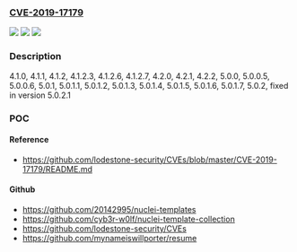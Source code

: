 ### [CVE-2019-17179](https://cve.mitre.org/cgi-bin/cvename.cgi?name=CVE-2019-17179)
![](https://img.shields.io/static/v1?label=Product&message=n%2Fa&color=blue)
![](https://img.shields.io/static/v1?label=Version&message=n%2Fa&color=blue)
![](https://img.shields.io/static/v1?label=Vulnerability&message=n%2Fa&color=brighgreen)

### Description

4.1.0, 4.1.1, 4.1.2, 4.1.2.3, 4.1.2.6, 4.1.2.7, 4.2.0, 4.2.1, 4.2.2, 5.0.0, 5.0.0.5, 5.0.0.6, 5.0.1, 5.0.1.1, 5.0.1.2, 5.0.1.3, 5.0.1.4, 5.0.1.5, 5.0.1.6, 5.0.1.7, 5.0.2, fixed in version 5.0.2.1

### POC

#### Reference
- https://github.com/lodestone-security/CVEs/blob/master/CVE-2019-17179/README.md

#### Github
- https://github.com/20142995/nuclei-templates
- https://github.com/cyb3r-w0lf/nuclei-template-collection
- https://github.com/lodestone-security/CVEs
- https://github.com/mynameiswillporter/resume


